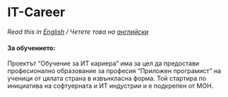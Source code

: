 # IT-Career

*Read this in [English](README.md) / Четете това на [английски](README.md)*

#### За обучението:

Проектът “Обучение за ИТ кариера” има за цел да предостави професионално образование за професия “Приложен програмист” на ученици от цялата страна в извънкласна форма. Той стартира по инициатива на софтуерната и ИТ индустрии и е подкрепен от МОН.
